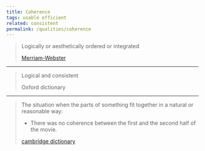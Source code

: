 ```yaml
---
title: Coherence
tags: usable efficient
related: consistent
permalink: /qualities/coherence
---
```




>Logically or aesthetically ordered or integrated
>
>[Merriam-Webster](https://www.merriam-webster.com/dictionary/concise)

<hr class="with-no-margin"/>

>Logical and consistent
>
>Oxford dictionary

<hr class="with-no-margin"/>

>The situation when the parts of something fit together in a natural or reasonable way:
>* There was no coherence between the first and the second half of the movie.
>
>[cambridge dictionary](https://dictionary.cambridge.org/dictionary/english/coherence)
